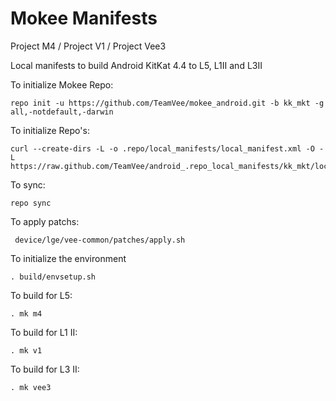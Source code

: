 Mokee Manifests
========================
Project M4 / Project V1 / Project Vee3

Local manifests to build Android KitKat 4.4 to L5, L1II and L3II

To initialize Mokee Repo:

    repo init -u https://github.com/TeamVee/mokee_android.git -b kk_mkt -g all,-notdefault,-darwin

To initialize Repo's:

    curl --create-dirs -L -o .repo/local_manifests/local_manifest.xml -O -L https://raw.github.com/TeamVee/android_.repo_local_manifests/kk_mkt/local_manifest.xml

To sync:

    repo sync

To apply patchs:

     device/lge/vee-common/patches/apply.sh

To initialize the environment

    . build/envsetup.sh

To build for L5:

    . mk m4

To build for L1 II:

    . mk v1

To build for L3 II:

    . mk vee3
